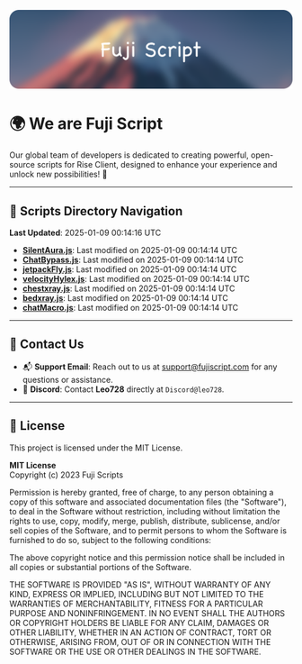 ![Banner](.github/b.webp)

# 🌍 **We are Fuji Script**

Our global team of developers is dedicated to creating powerful, open-source scripts for Rise Client, designed to enhance your experience and unlock new possibilities! 🌟

---
<!-- SCRIPTS_NAVIGATION_START -->
## 📂 **Scripts Directory Navigation**

**Last Updated**: 2025-01-09 00:14:16 UTC

- **[SilentAura.js](scripts/SilentAura.js)**: Last modified on 2025-01-09 00:14:14 UTC
- **[ChatBypass.js](scripts/ChatBypass.js)**: Last modified on 2025-01-09 00:14:14 UTC
- **[jetpackFly.js](scripts/jetpackFly.js)**: Last modified on 2025-01-09 00:14:14 UTC
- **[velocityHylex.js](scripts/velocityHylex.js)**: Last modified on 2025-01-09 00:14:14 UTC
- **[chestxray.js](scripts/chestxray.js)**: Last modified on 2025-01-09 00:14:14 UTC
- **[bedxray.js](scripts/bedxray.js)**: Last modified on 2025-01-09 00:14:14 UTC
- **[chatMacro.js](scripts/chatMacro.js)**: Last modified on 2025-01-09 00:14:14 UTC

<!-- SCRIPTS_NAVIGATION_END -->

---

## 💬 **Contact Us**  
- 📬 **Support Email**: Reach out to us at [support@fujiscript.com](mailto:support@fujiscript.com) for any questions or assistance.  
- 💬 **Discord**: Contact **Leo728** directly at `Discord@leo728`.

---

## 📜 **License**

This project is licensed under the MIT License.  

**MIT License**  
Copyright (c) 2023 Fuji Scripts  

Permission is hereby granted, free of charge, to any person obtaining a copy of this software and associated documentation files (the "Software"), to deal in the Software without restriction, including without limitation the rights to use, copy, modify, merge, publish, distribute, sublicense, and/or sell copies of the Software, and to permit persons to whom the Software is furnished to do so, subject to the following conditions:  

The above copyright notice and this permission notice shall be included in all copies or substantial portions of the Software.  

THE SOFTWARE IS PROVIDED "AS IS", WITHOUT WARRANTY OF ANY KIND, EXPRESS OR IMPLIED, INCLUDING BUT NOT LIMITED TO THE WARRANTIES OF MERCHANTABILITY, FITNESS FOR A PARTICULAR PURPOSE AND NONINFRINGEMENT. IN NO EVENT SHALL THE AUTHORS OR COPYRIGHT HOLDERS BE LIABLE FOR ANY CLAIM, DAMAGES OR OTHER LIABILITY, WHETHER IN AN ACTION OF CONTRACT, TORT OR OTHERWISE, ARISING FROM, OUT OF OR IN CONNECTION WITH THE SOFTWARE OR THE USE OR OTHER DEALINGS IN THE SOFTWARE.  
